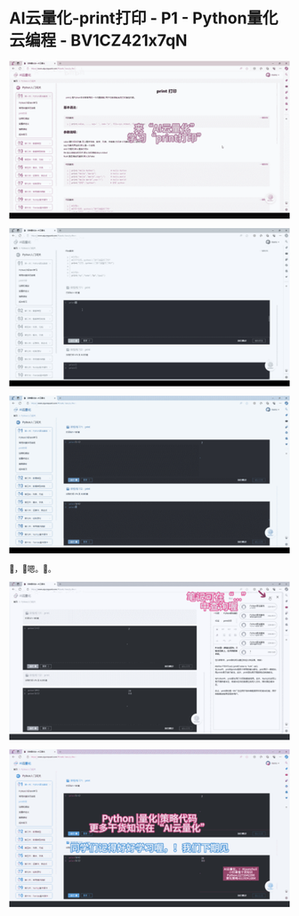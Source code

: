 # AI云量化-print打印 - P1 - Python量化云编程 - BV1CZ421x7qN

![](img/51999e0294b58c4c7d4fabc7bf92bef9_0.png)

![](img/51999e0294b58c4c7d4fabc7bf92bef9_1.png)

![](img/51999e0294b58c4c7d4fabc7bf92bef9_2.png)

🎼，🎼嗯。🎼。

![](img/51999e0294b58c4c7d4fabc7bf92bef9_4.png)

![](img/51999e0294b58c4c7d4fabc7bf92bef9_5.png)